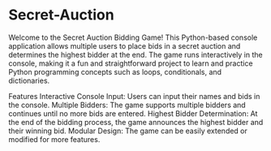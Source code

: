 # Secret-Auction
Welcome to the Secret Auction Bidding Game! This Python-based console application allows multiple users to place bids in a secret auction and determines the highest bidder at the end. The game runs interactively in the console, making it a fun and straightforward project to learn and practice Python programming concepts such as loops, conditionals, and dictionaries.

Features
Interactive Console Input: Users can input their names and bids in the console.
Multiple Bidders: The game supports multiple bidders and continues until no more bids are entered.
Highest Bidder Determination: At the end of the bidding process, the game announces the highest bidder and their winning bid.
Modular Design: The game can be easily extended or modified for more features.
